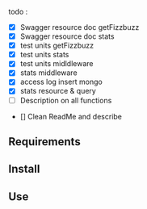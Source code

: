 

todo :
- [x] Swagger resource doc getFizzbuzz
- [x] Swagger resource doc stats
- [x] test units getFizzbuzz
- [x] test units stats
- [x] test units midldleware
- [x] stats middleware
- [x] access log insert mongo
- [x] stats resource  & query
- [ ] Description on all functions
- [] Clean ReadMe and describe 

## Requirements

## Install

## Use